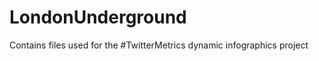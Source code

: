 LondonUnderground
==============

Contains files used for the #TwitterMetrics dynamic infographics project
